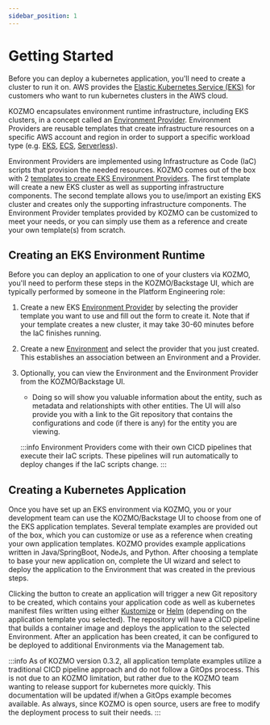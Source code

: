 ```yaml
---
sidebar_position: 1
---
```


# Getting Started

Before you can deploy a kubernetes application, you'll need to create a cluster to run it on. AWS provides the [Elastic Kubernetes Service (EKS)](https://aws.amazon.com/eks/) for customers who want to run kubernetes clusters in the AWS cloud.

KOZMO encapsulates environment runtime infrastructure, including EKS clusters, in a concept called an [Environment Provider](/docs/techdocs/entities#aws-environment-provider). Environment Providers are reusable templates that create infrastructure resources on a specific AWS account and region in order to support a specific workload type (e.g. [EKS](https://aws.amazon.com/eks/), [ECS](https://aws.amazon.com/ecs/), [Serverless](https://aws.amazon.com/serverless/)). 

Environment Providers are implemented using Infrastructure as Code (IaC) scripts that provision the needed resources. KOZMO comes out of the box with 2 [templates to create EKS Environment Providers](/docs/category/eks-provider-templates). The first template will create a new EKS cluster as well as supporting infrastructure components. The second template allows you to use/import an existing EKS cluster and creates only the supporting infrastructure components. The Environment Provider templates provided by KOZMO can be customized to meet your needs, or you can simply use them as a reference and create your own template(s) from scratch.

## Creating an EKS Environment Runtime

Before you can deploy an application to one of your clusters via KOZMO, you'll need to perform these steps in the KOZMO/Backstage UI, which are typically performed by someone in the Platform Engineering role:

1. Create a new EKS [Environment Provider](/docs/techdocs/entities#aws-environment-provider) by selecting the provider template you want to use and fill out the form to create it. Note that if your template creates a new cluster, it may take 30-60 minutes before the IaC finishes running.
1. Create a new [Environment](/docs/techdocs/entities#aws-environment) and select the provider that you just created. This establishes an association between an Environment and a Provider.
1. Optionally, you can view the Environment and the Environment Provider from the KOZMO/Backstage UI. 
    * Doing so will show you valuable information about the entity, such as metadata and relationshipts with other entities. The UI will also provide you with a link to the Git repository that contains the configurations and code (if there is any) for the entity you are viewing.

    :::info
    Environment Providers come with their own CICD pipelines that execute their IaC scripts. These pipelines will run automatically to deploy changes if the IaC scripts change.
    :::

## Creating a Kubernetes Application

Once you have set up an EKS environment via KOZMO, you or your development team can use the KOZMO/Backstage UI to choose from one of the EKS application templates. Several template examples are provided out of the box, which you can customize or use as a reference when creating your own application templates. KOZMO provides example applications written in Java/SpringBoot, NodeJs, and Python. After choosing a template to base your new application on, complete the UI wizard and select to deploy the application to the Environment that was created in the previous steps.

Clicking the button to create an application will trigger a new Git repository to be created, which contains your application code as well as kubernetes manifest files written using either [Kustomize](https://kustomize.io/) or [Helm](https://helm.sh/) (depending on the application template you selected). The repository will have a CICD pipeline that builds a container image and deploys the application to the selected Environment. After an application has been created, it can be configured to be deployed to additional Environments via the Management tab.

:::info
As of KOZMO version 0.3.2, all application template examples utilize a traditional CICD pipeline approach and do not follow a GitOps process. This is not due to an KOZMO limitation, but rather due to the KOZMO team wanting to release support for kubernetes more quickly. This documentation will be updated if/when a GitOps example becomes available. As always, since KOZMO is open source, users are free to modify the deployment process to suit their needs. 
:::
